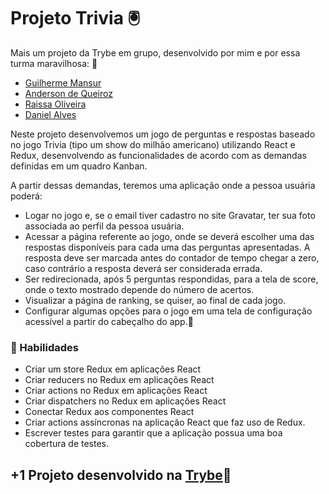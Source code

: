 # Projeto Trivia 🖲️

Mais um projeto da Trybe em grupo, desenvolvido por mim e por essa turma maravilhosa: 🍾
* [Guilherme Mansur](https://github.com/alanguilhermeM)
* [Anderson de Queiroz](https://github.com/andersonqf)
* [Raissa Oliveira](https://github.com/raissaGDOliveira)
* [Daniel Alves](https://github.com/DanielAlvesDev)

Neste projeto desenvolvemos um jogo de perguntas e respostas baseado no jogo Trivia (tipo um show do milhão americano) utilizando React e Redux, desenvolvendo as funcionalidades de acordo com as demandas definidas em um quadro Kanban. 

A partir dessas demandas, teremos uma aplicação onde a pessoa usuária poderá:
* Logar no jogo e, se o email tiver cadastro no site Gravatar, ter sua foto associada ao perfil da pessoa usuária.
* Acessar a página referente ao jogo, onde se deverá escolher uma das respostas disponíveis para cada uma das perguntas apresentadas. A resposta deve ser marcada antes do contador de tempo chegar a zero, caso contrário a resposta deverá ser considerada errada.
* Ser redirecionada, após 5 perguntas respondidas, para a tela de score, onde o texto mostrado depende do número de acertos.
* Visualizar a página de ranking, se quiser, ao final de cada jogo.
* Configurar algumas opções para o jogo em uma tela de configuração acessível a partir do cabeçalho do app.🏁

### 📝 Habilidades

* Criar um store Redux em aplicações React
* Criar reducers no Redux em aplicações React
* Criar actions no Redux em aplicações React
* Criar dispatchers no Redux em aplicações React
* Conectar Redux aos componentes React
* Criar actions assíncronas na aplicação React que faz uso de Redux.
* Escrever testes para garantir que a aplicação possua uma boa cobertura de testes.

## +1 Projeto desenvolvido na [Trybe](https://www.betrybe.com/)💚
